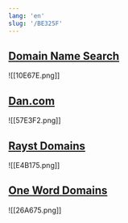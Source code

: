 ```yaml
---
lang: 'en'
slug: '/BE325F'
---
```


## [Domain Name Search](https://instantdomainsearch.com/)

![[10E67E.png]]

## [Dan.com](https://dan.com/)

![[57E3F2.png]]

## [Rayst Domains](https://domains.ray.st/)

![[E4B175.png]]

## [One Word Domains](https://oneword.domains/)

![[26A675.png]]
